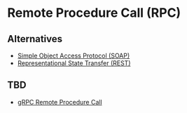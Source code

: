 # Remote Procedure Call (RPC)

## Alternatives

- [Simple Object Access Protocol (SOAP)](/soap.md)
- [Representational State Transfer (REST)](/rest.md)

## TBD

- [gRPC Remote Procedure Call](/todo/grpc.md)
